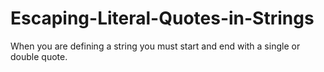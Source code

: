 # Escaping-Literal-Quotes-in-Strings

When you are defining a string you must start and end with a single or double quote. 
